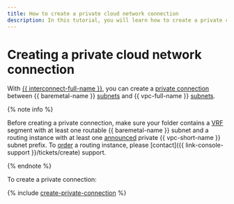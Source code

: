 ```yaml
---
title: How to create a private cloud network connection
description: In this tutorial, you will learn how to create a private connection between {{ baremetal-full-name }} VRF segments and {{ vpc-full-name }} cloud networks.
---
```


# Creating a private cloud network connection

With [{{ interconnect-full-name }}](../../interconnect/index.yaml), you can create a [private connection](../concepts/network.md#private-connection-to-vpc) between {{ baremetal-name }} [subnets](../concepts/network.md#private-subnet) and {{ vpc-full-name }} [subnets](../../vpc/concepts/network.md#subnet).

{% note info %}

Before creating a private connection, make sure your folder contains a [VRF](../../baremetal/concepts/network.md#vrf-segment) segment with at least one routable {{ baremetal-name }} subnet and a routing instance with at least one [announced](../../interconnect/concepts/priv-con.md#prc-announce) private {{ vpc-short-name }} subnet prefix. To [order](../tutorials/bm-vrf-and-vpc-interconnect.md#request-ri) a routing instance, please [contact]({{ link-console-support }}/tickets/create) support.

{% endnote %}

To create a private connection:

{% include [create-private-connection](../../_includes/baremetal/create-private-connection.md) %}